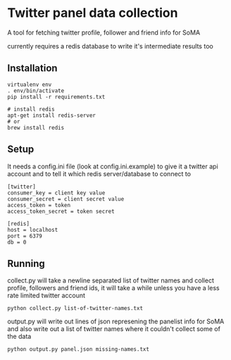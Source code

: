 Twitter panel data collection
=============================

A tool for fetching twitter profile, follower and friend info for SoMA

currently requires a redis database to write it's intermediate results too

Installation
------------

    virtualenv env
    . env/bin/activate
    pip install -r requirements.txt

    # install redis
    apt-get install redis-server
    # or
    brew install redis

Setup
-----

It needs a config.ini file (look at config.ini.example) to give it a twitter api account
and to tell it which redis server/database to connect to

    [twitter]
    consumer_key = client key value
    consumer_secret = client secret value
    access_token = token
    access_token_secret = token secret

    [redis]
    host = localhost
    port = 6379
    db = 0

Running
-------

collect.py will take a newline separated list of twitter names and collect profile,
followers and friend ids, it will take a while unless you have a less rate limited
twitter account

    python collect.py list-of-twitter-names.txt

output.py will write out lines of json represening the panelist info for SoMA and
also write out a list of twitter names where it couldn't collect some of the data

    python output.py panel.json missing-names.txt

